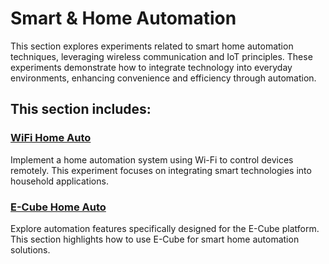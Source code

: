 # Smart & Home Automation

This section explores experiments related to smart home automation techniques, leveraging wireless communication and IoT principles. These experiments demonstrate how to integrate technology into everyday environments, enhancing convenience and efficiency through automation.

## This section includes:

### [WiFi Home Auto](wifi_home_automation.md)
Implement a home automation system using Wi-Fi to control devices remotely. This experiment focuses on integrating smart technologies into household applications.

### [E-Cube Home Auto](ecube_home_automation.md)
Explore automation features specifically designed for the E-Cube platform. This section highlights how to use E-Cube for smart home automation solutions.
